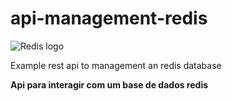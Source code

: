 # api-management-redis

![Redis logo](https://cdn.icon-icons.com/icons2/2699/PNG/512/redis_logo_icon_168869.png)

Example rest api to management an redis database

**Api para interagir com um base de dados redis**

